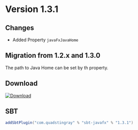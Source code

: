 # Version 1.3.1

## Changes
* Added Property `javaFxJavaHome`

## Migration from 1.2.x and 1.3.0
The path to Java Home can be set by th property.

## Download
[ ![Download](https://api.bintray.com/packages/quadstingray/sbt-plugins/sbt-javafx/images/download.svg?version=1.3.1) ](https://bintray.com/quadstingray/sbt-plugins/sbt-javafx/1.3.1/link)

## SBT
```sbt
addSbtPlugin("com.quadstingray" % "sbt-javafx" % "1.3.1")
```